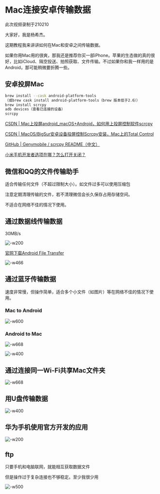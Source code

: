 # Mac连接安卓传输数据
此次视频录制于210210

大家好，我是杨希杰。

这期教程我来讲讲如何在Mac和安卓之间传输数据。

如果你用Mac用的很爽，那我还是推荐你买一部iPhone。苹果的生态做的真的很好，比如iCloud、隔空投送、拍照获取、文件传输。不过如果你和我一样用的是Android，那可能稍微要折腾一些。

## 安卓投屏Mac
```bash
brew install --cask android-platform-tools
（或brew cask install android-platform-tools（brew 版本低于2.6））
brew install scrcpy
adb devices（查看已连接的设备）
scrcpy
```

[CSDN | Mac上投屏android_macOS+Android，如何用上投屏控制软件scrcpy](https://blog.csdn.net/weixin_39653448/article/details/111813429)

[CSDN | MacOS/BigSur安卓设备投屏控制Scrcpy安装，Mac上的Total Control](https://blog.csdn.net/cupster/article/details/111387005)

[GitHub | Genymobile / scrcpy README（中文）](https://github.com/Genymobile/scrcpy/blob/master/README.zh-Hans.md)

[小米手机开发者选项在哪？怎么打开关闭？](https://jingyan.baidu.com/article/d5c4b52bb1d28eda570dc558.html)

## 微信和QQ的文件传输助手
适合传输任何文件（不超过限制大小）。如文件过多可以使用压缩包

注意定期清理传输的文件，若不清理微信会长久保存占用存储空间。

不适合在网络不佳的情况下使用。
## 通过数据线传输数据
30MB/s

![-w200](media/15971353157286/16129272527593.jpg)

[官网下载Android File Transfer](https://www.android.com/filetransfer/)

![-w466](media/15971353157286/16129280421120.jpg)

## 通过蓝牙传输数据
速度非常慢，但操作简单，适合多个小文件（如图片）等在网络不佳的情况下使用。

### Mac to Android
![-w600](media/15971353157286/16129271283013.jpg)
### Android to Mac


![-w668](media/15971353157286/16129281059651.jpg)

![-w400](media/15971353157286/16129271553176.jpg)

## 通过连接同一Wi-Fi共享Mac文件夹
![-w668](media/15971353157286/16129281462820.jpg)

## 用U盘传输数据
![-w400](media/15971353157286/IMG_20210210_122802.jpg)

## 华为手机使用官方开发的应用
![-w200](media/15971353157286/16129314106342.jpg)

## ftp
只要手机和电脑联网，就能相互获取数据文件

但是操作过于复杂连接也不够稳定。至少我很少用

![-w500](media/15971353157286/16129315438220.jpg)

